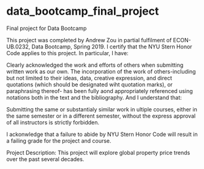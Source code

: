 # data_bootcamp_final_project
Final project for Data Bootcamp

This project was completed by Andrew Zou in partial fulfilment of ECON-UB.0232, Data Bootcamp, Spring 2019. I certify that the NYU Stern Honor Code applies to this project. In particular, I have:

Clearly acknowledged the work and efforts of others when submitting written work as our own. The incorporation of the work of others-including but not limited to their ideas, data, creative expression, and direct quotations (which should be designated wiht quotation marks), or paraphrasing thereof- has been fully aond appropriately referenced using notations both in the text and the bibliography.
And I understand that:

Submitting the same or substantialy similar work in ultiple courses, either in the same semester or in a different semester, without the express approval of all instructors is strictly forbidden. 

I ackonwledge that a failure to abide by NYU Stern Honor Code will result in a failing grade for the project and course. 


Project Description:
This project will explore global property price trends over the past several decades. 
